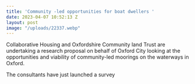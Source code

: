 ```yaml
---
title: 'Community -led opportunities for boat dwellers '
date: 2023-04-07 10:52:13 Z
layout: post
image: "/uploads/22337.webp"
---
```


Collaborative Housing and Oxfordshire Community land Trust are undertaking a research proposal on behalf of Oxford City looking at the opportunities and viability of community-led moorings on the waterways in Oxford. 

The consultants have just launched a survey 